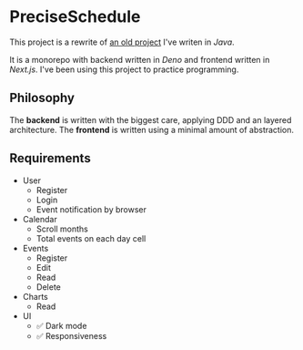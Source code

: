 # PreciseSchedule

This project is a rewrite of
[an old project](https://github.com/Joao-Arthur/CursoTecnico-TCC-PreciseSchedule)
I've writen in _Java_.

It is a monorepo with backend written in _Deno_ and frontend written
in _Next.js_. I've been using this project to practice programming.

## Philosophy

The **backend** is written with the biggest care, applying DDD and an
layered architecture. The **frontend** is written using a minimal
amount of abstraction.

## Requirements

- User
  - Register
  - Login
  - Event notification by browser
- Calendar
  - Scroll months
  - Total events on each day cell
- Events
  - Register
  - Edit
  - Read
  - Delete
- Charts
  - Read
- UI
  - ✅ Dark mode
  - ✅ Responsiveness
